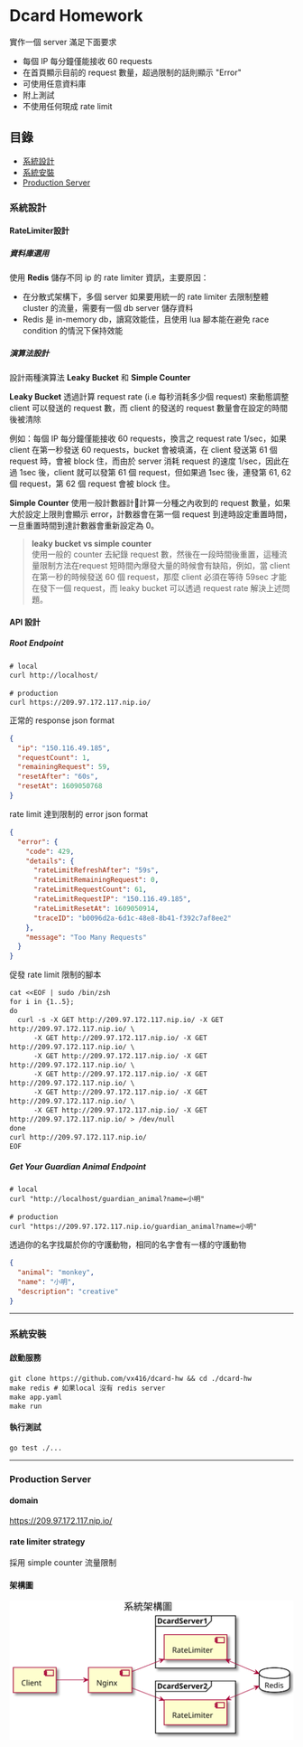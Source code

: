 # Dcard Homework

實作一個 server 滿足下面要求

- 每個 IP 每分鐘僅能接收 60 requests
- 在首頁顯示目前的 request 數量，超過限制的話則顯示 "Error"
- 可使用任意資料庫
- 附上測試
- 不使用任何現成 rate limit

## 目錄

- [系統設計](#系統設計)
- [系統安裝](#系統安裝)
- [Production Server](#production-server)

### 系統設計

#### RateLimiter設計

##### 資料庫選用

使用 **Redis** 儲存不同 ip 的 rate limiter 資訊，主要原因：

- 在分散式架構下，多個 server 如果要用統一的 rate limiter 去限制整體 cluster 的流量，需要有一個 db server 儲存資料
- Redis 是 in-memory db，讀寫效能佳，且使用 lua 腳本能在避免 race condition 的情況下保持效能

##### 演算法設計

設計兩種演算法 **Leaky Bucket** 和 **Simple Counter**

**Leaky Bucket**
透過計算 request rate (i.e 每秒消耗多少個 request) 來動態調整 client 可以發送的 request 數，而 client 的發送的 request 數量會在設定的時間後被清除

例如：每個 IP 每分鐘僅能接收 60 requests，換言之 request rate 1/sec，如果 client 在第一秒發送 60 requests，bucket 會被填滿，在 client 發送第 61 個 request 時，會被 block 住，而由於 server 消耗 request 的速度 1/sec，因此在過 1sec 後，client 就可以發第 61 個 request，但如果過 1sec 後，連發第 61, 62 個 request，第 62 個 request 會被 block 住。

**Simple Counter**
使用一般計數器計計算一分種之內收到的 request 數量，如果大於設定上限則會顯示 error，計數器會在第一個 request 到達時設定重置時間，一旦重置時間到達計數器會重新設定為 0。

> **leaky bucket vs simple counter** <br> 使用一般的 counter 去紀錄 request 數，然後在一段時間後重置，這種流量限制方法在request 短時間內爆發大量的時候會有缺陷，例如，當 client 在第一秒的時候發送 60 個 request，那麼 client 必須在等待 59sec 才能在發下一個 request，而 leaky bucket 可以透過 request rate 解決上述問題。

#### API 設計

##### Root Endpoint

```shell
# local
curl http://localhost/

# production
curl https://209.97.172.117.nip.io/
```

正常的 response json format

```json
{
  "ip": "150.116.49.185",
  "requestCount": 1,
  "remainingRequest": 59,
  "resetAfter": "60s",
  "resetAt": 1609050768
}
```

rate limit 達到限制的 error json format

```json
{
  "error": {
    "code": 429,
    "details": {
      "rateLimitRefreshAfter": "59s",
      "rateLimitRemainingRequest": 0,
      "rateLimitRequestCount": 61,
      "rateLimitRequestIP": "150.116.49.185",
      "rateLimitResetAt": 1609050914,
      "traceID": "b0096d2a-6d1c-48e8-8b41-f392c7af8ee2"
    },
    "message": "Too Many Requests"
  }
}
```

促發 rate limit 限制的腳本

```shell
cat <<EOF | sudo /bin/zsh
for i in {1..5};
do
  curl -s -X GET http://209.97.172.117.nip.io/ -X GET http://209.97.172.117.nip.io/ \
      -X GET http://209.97.172.117.nip.io/ -X GET http://209.97.172.117.nip.io/ \
      -X GET http://209.97.172.117.nip.io/ -X GET http://209.97.172.117.nip.io/ \
      -X GET http://209.97.172.117.nip.io/ -X GET http://209.97.172.117.nip.io/ \
      -X GET http://209.97.172.117.nip.io/ -X GET http://209.97.172.117.nip.io/ \
      -X GET http://209.97.172.117.nip.io/ -X GET http://209.97.172.117.nip.io/ > /dev/null
done
curl http://209.97.172.117.nip.io/
EOF
```

##### Get Your Guardian Animal Endpoint

```shell
# local
curl "http://localhost/guardian_animal?name=小明"

# production
curl "https://209.97.172.117.nip.io/guardian_animal?name=小明"
```

透過你的名字找屬於你的守護動物，相同的名字會有一樣的守護動物

```json
{
  "animal": "monkey",
  "name": "小明",
  "description": "creative"
}
```

---

### 系統安裝

#### 啟動服務

```shell
git clone https://github.com/vx416/dcard-hw && cd ./dcard-hw
make redis # 如果local 沒有 redis server
make app.yaml
make run
```

#### 執行測試

```shell
go test ./...
```

---

### Production Server

#### domain

https://209.97.172.117.nip.io/

#### rate limiter strategy

採用 simple counter 流量限制

#### 架構圖

![系統架構圖](./doc/系統架構圖.svg)